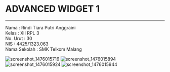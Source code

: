 # **ADVANCED WIDGET 1**
***

Nama : Rindi Tiara Putri Anggraini<br>
Kelas : XII RPL 3<br>
No. Urut : 30<br>
NIS : 4425/1323.063<br>
Nama Sekolah : SMK Telkom Malang<br>

![screenshot_1476015716](https://cloud.githubusercontent.com/assets/22634893/19229885/16ee50ec-8efb-11e6-80eb-0ef2dd7349a9.png)
![screenshot_1476015894](https://cloud.githubusercontent.com/assets/22634893/19229886/1c37a47c-8efb-11e6-8278-d6d5f1c66136.png)
![screenshot_1476015924](https://cloud.githubusercontent.com/assets/22634893/19229888/2026e386-8efb-11e6-8218-94e4ca530988.png)
![screenshot_1476015944](https://cloud.githubusercontent.com/assets/22634893/19229895/26872a06-8efb-11e6-8af7-c03fbfafa4dd.png)
